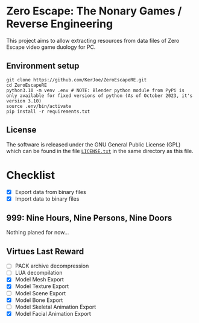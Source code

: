 # Zero Escape: The Nonary Games / Reverse Engineering

This project aims to allow extracting resources from data files of Zero Escape video game duology for PC.

## Environment setup

```
git clone https://github.com/KerJoe/ZeroEscapeRE.git
cd ZeroEscapeRE
python3.10 -m venv .env # NOTE: Blender python module from PyPi is only available for fixed versions of python (As of October 2023, it's version 3.10)
source .env/bin/activate
pip install -r requirements.txt
```

## License
The software is released under the GNU General Public License (GPL) which can be found in the file [`LICENSE.txt`](/LICENSE.txt) in the same directory as this file.

# Checklist

* [x] Export data from binary files
* [x] Import data to binary files

## 999: Nine Hours, Nine Persons, Nine Doors

Nothing planed for now...

## Virtues Last Reward
* [ ] PACK archive decompression
* [ ] LUA decompilation
* [x] Model Mesh Export
* [x] Model Texture Export
* [ ] Model Scene Export
* [x] Model Bone Export
* [ ] Model Skeletal Animation Export
* [x] Model Facial Animation Export
